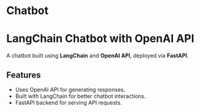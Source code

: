 # Chatbot
# LangChain Chatbot with OpenAI API

A chatbot built using **LangChain** and **OpenAI API**, deployed via **FastAPI**.

## Features
- Uses OpenAI API for generating responses.
- Built with LangChain for better chatbot interactions.
- FastAPI backend for serving API requests.


